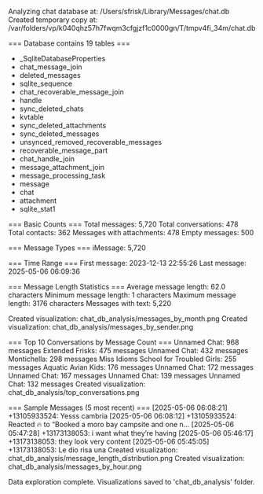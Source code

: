 Analyzing chat database at: /Users/sfrisk/Library/Messages/chat.db
Created temporary copy at: /var/folders/vp/k040qhz57h7fwqm3cfgjzf1c0000gn/T/tmpv4fi_34m/chat.db

=== Database contains 19 tables ===
- _SqliteDatabaseProperties
- chat_message_join
- deleted_messages
- sqlite_sequence
- chat_recoverable_message_join
- handle
- sync_deleted_chats
- kvtable
- sync_deleted_attachments
- sync_deleted_messages
- unsynced_removed_recoverable_messages
- recoverable_message_part
- chat_handle_join
- message_attachment_join
- message_processing_task
- message
- chat
- attachment
- sqlite_stat1

=== Basic Counts ===
Total messages: 5,720
Total conversations: 478
Total contacts: 362
Messages with attachments: 478
Empty messages: 500

=== Message Types ===
iMessage: 5,720

=== Time Range ===
First message: 2023-12-13 22:55:26
Last message: 2025-05-06 06:09:36

=== Message Length Statistics ===
Average message length: 62.0 characters
Minimum message length: 1 characters
Maximum message length: 3176 characters
Messages with text: 5,220

Created visualization: chat_db_analysis/messages_by_month.png
Created visualization: chat_db_analysis/messages_by_sender.png

=== Top 10 Conversations by Message Count ===
Unnamed Chat: 968 messages
Extended Frisks: 475 messages
Unnamed Chat: 432 messages
Montichella: 298 messages
Miss Idioms School for Troubled Girls: 255 messages
Aquatic Avian Kids: 176 messages
Unnamed Chat: 172 messages
Unnamed Chat: 167 messages
Unnamed Chat: 139 messages
Unnamed Chat: 132 messages
Created visualization: chat_db_analysis/top_conversations.png

=== Sample Messages (5 most recent) ===
[2025-05-06 06:08:21] +13105933524: Yesss cambria 
[2025-05-06 06:08:12] +13105933524: Reacted 🔥 to “Booked a moro bay campsite and one n...
[2025-05-06 05:47:28] +13173138053: i want what they’re having
[2025-05-06 05:46:17] +13173138053: they look very content
[2025-05-06 05:45:05] +13173138053: Le dio risa una 
Created visualization: chat_db_analysis/message_length_distribution.png
Created visualization: chat_db_analysis/messages_by_hour.png

Data exploration complete. Visualizations saved to 'chat_db_analysis' folder.